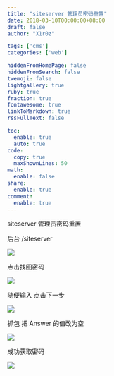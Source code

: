 ```yaml
---
title: "siteserver 管理员密码重置"
date: 2018-03-10T00:00:00+08:00
draft: false
author: "X1r0z"

tags: ['cms']
categories: ['web']

hiddenFromHomePage: false
hiddenFromSearch: false
twemoji: false
lightgallery: true
ruby: true
fraction: true
fontawesome: true
linkToMarkdown: true
rssFullText: false

toc:
  enable: true
  auto: true
code:
  copy: true
  maxShownLines: 50
math:
  enable: false
share:
  enable: true
comment:
  enable: true
---
```



siteserver 管理员密码重置

<!--more-->

后台 /siteserver

![](http://exp10it-1252109039.cossh.myqcloud.com/2018/03/07/1520423910.jpg)

点击找回密码

![](http://exp10it-1252109039.cossh.myqcloud.com/2018/03/07/1520423915.jpg)

随便输入 点击下一步

![](http://exp10it-1252109039.cossh.myqcloud.com/2018/03/07/1520423918.jpg)

抓包 把 Answer 的值改为空

![](http://exp10it-1252109039.cossh.myqcloud.com/2018/03/07/1520423921.jpg)

成功获取密码

![](http://exp10it-1252109039.cossh.myqcloud.com/2018/03/07/1520423925.jpg)